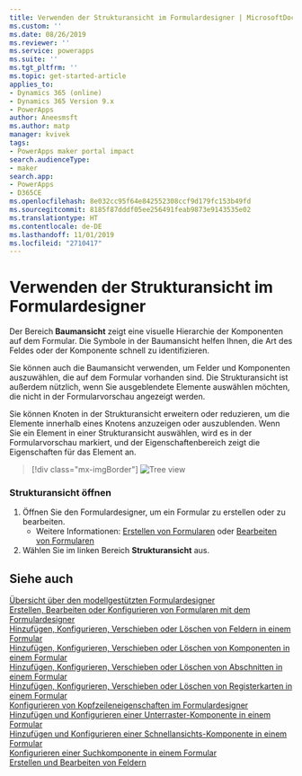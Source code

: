 ```yaml
---
title: Verwenden der Strukturansicht im Formulardesigner | MicrosoftDocs
ms.custom: ''
ms.date: 08/26/2019
ms.reviewer: ''
ms.service: powerapps
ms.suite: ''
ms.tgt_pltfrm: ''
ms.topic: get-started-article
applies_to:
- Dynamics 365 (online)
- Dynamics 365 Version 9.x
- PowerApps
author: Aneesmsft
ms.author: matp
manager: kvivek
tags:
- PowerApps maker portal impact
search.audienceType:
- maker
search.app:
- PowerApps
- D365CE
ms.openlocfilehash: 8e032cc95f64e842552308ccf9d179fc153b49fd
ms.sourcegitcommit: 8185f87dddf05ee256491feab9873e9143535e02
ms.translationtype: HT
ms.contentlocale: de-DE
ms.lasthandoff: 11/01/2019
ms.locfileid: "2710417"
---
```

# <a name="using-the-tree-view-in-the-form-designer"></a>Verwenden der Strukturansicht im Formulardesigner
Der Bereich **Baumansicht** zeigt eine visuelle Hierarchie der Komponenten auf dem Formular. Die Symbole in der Baumansicht helfen Ihnen, die Art des Feldes oder der Komponente schnell zu identifizieren. 

Sie können auch die Baumansicht verwenden, um Felder und Komponenten auszuwählen, die auf dem Formular vorhanden sind. Die Strukturansicht ist außerdem nützlich, wenn Sie ausgeblendete Elemente auswählen möchten, die nicht in der Formularvorschau angezeigt werden. 

Sie können Knoten in der Strukturansicht erweitern oder reduzieren, um die Elemente innerhalb eines Knotens anzuzeigen oder auszublenden. Wenn Sie ein Element in einer Strukturansicht auswählen, wird es in der Formularvorschau markiert, und der Eigenschaftenbereich zeigt die Eigenschaften für das Element an. 

> [!div class="mx-imgBorder"] 
> ![](media/FormDesignerTreeView.png "Tree view")

### <a name="open-the-tree-view"></a>Strukturansicht öffnen 
1. Öffnen Sie den Formulardesigner, um ein Formular zu erstellen oder zu bearbeiten. 
    - Weitere Informationen: [Erstellen von Formularen](create-and-edit-forms.md#create-a-form) oder [Bearbeiten von Formularen](create-and-edit-forms.md#edit-a-form)
2. Wählen Sie im linken Bereich **Strukturansicht** aus.

## <a name="see-also"></a>Siehe auch
[Übersicht über den modellgestützten Formulardesigner](form-designer-overview.md)  
[Erstellen, Bearbeiten oder Konfigurieren von Formularen mit dem Formulardesigner](create-and-edit-forms.md)  
[Hinzufügen, Konfigurieren, Verschieben oder Löschen von Feldern in einem Formular](add-move-or-delete-fields-on-form.md)  
[Hinzufügen, Konfigurieren, Verschieben oder Löschen von Komponenten in einem Formular](add-move-configure-or-delete-components-on-form.md)  
[Hinzufügen, Konfigurieren, Verschieben oder Löschen von Abschnitten in einem Formular](add-move-or-delete-sections-on-form.md)  
[Hinzufügen, Konfigurieren, Verschieben oder Löschen von Registerkarten in einem Formular](add-move-or-delete-tabs-on-form.md)  
[Konfigurieren von Kopfzeileneigenschaften im Formulardesigner](form-designer-header-properties.md)  
[Hinzufügen und Konfigurieren einer Unterraster-Komponente in einem Formular](form-designer-add-configure-subgrid.md)  
[Hinzufügen und Konfigurieren einer Schnellansichts-Komponente in einem Formular](form-designer-add-configure-quickview.md)  
[Konfigurieren einer Suchkomponente in einem Formular](form-designer-add-configure-lookup.md)  
[Erstellen und Bearbeiten von Feldern](../common-data-service/create-edit-field-portal.md)  
